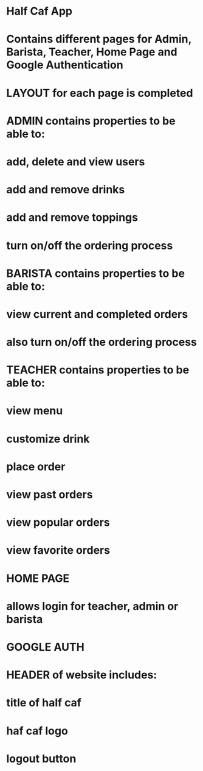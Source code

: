 # Half Caf App
#
# Contains different pages for Admin, Barista, Teacher, Home Page and Google Authentication
#
# LAYOUT for each page is completed
#
# ADMIN contains properties to be able to:
#  add, delete and view users
#  add and remove drinks
#  add and remove toppings
#  turn on/off the ordering process
#
# BARISTA contains properties to be able to:
#  view current and completed orders
#  also turn on/off the ordering process
#
# TEACHER contains properties to be able to:
#  view menu
#  customize drink
#  place order
#  view past orders
#  view popular orders
#  view favorite orders
#
# HOME PAGE
#  allows login for teacher, admin or barista 
#
# GOOGLE AUTH 
# 
#
#
# HEADER of website includes:
#  title of half caf
#  haf caf logo
#  logout button
